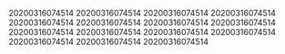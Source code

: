 20200316074514
20200316074514
20200316074514
20200316074514
20200316074514
20200316074514
20200316074514
20200316074514
20200316074514
20200316074514
20200316074514
20200316074514
20200316074514
20200316074514
20200316074514
